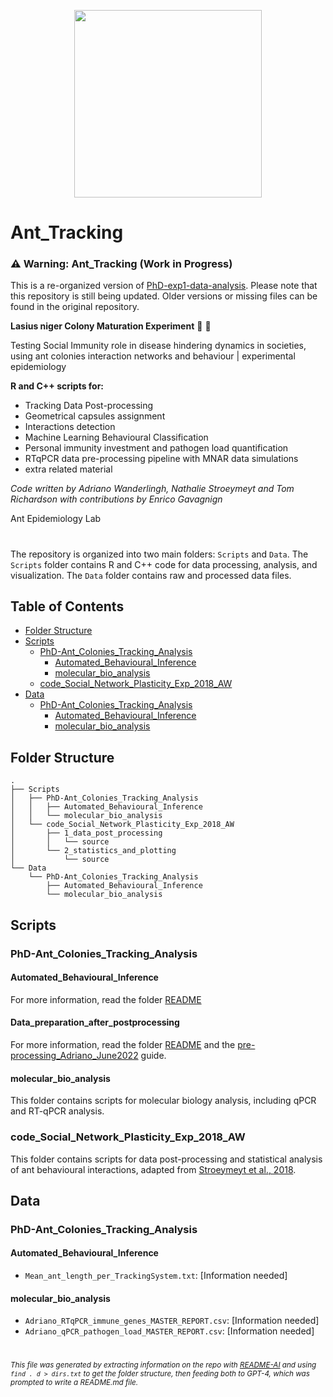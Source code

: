 <p align="center">
<img src="https://user-images.githubusercontent.com/47888790/184152615-5b94905a-9ddc-4d8f-8f27-3b10a2fda858.png" width="300" />
</p>

# Ant_Tracking 
### ⚠️ Warning: Ant_Tracking (Work in Progress)
This is a re-organized version of [PhD-exp1-data-analysis](https://github.com/AdrianoWanderlingh/PhD-Ant_Colonies_Tracking_Analysis). Please note that this repository is still being updated. Older versions or missing files can be found in the original repository.

<strong>Lasius niger Colony Maturation Experiment</strong> :ant: 🦠

Testing Social Immunity role in disease hindering dynamics in societies, using ant colonies interaction networks and behaviour | experimental epidemiology



<strong>R and C++ scripts for:</strong>
- Tracking Data Post-processing
- Geometrical capsules assignment
- Interactions detection
- Machine Learning Behavioural Classification
- Personal immunity investment and pathogen load quantification
- RTqPCR data pre-processing pipeline with MNAR data simulations
- extra related material

<em>Code written by Adriano Wanderlingh, Nathalie Stroeymeyt and Tom Richardson with contributions by Enrico Gavagnign</em>

Ant Epidemiology Lab


#

The repository is organized into two main folders: `Scripts` and `Data`. The `Scripts` folder contains R and C++ code for data processing, analysis, and visualization. The `Data` folder contains raw and processed data files.

## Table of Contents

- [Folder Structure](#folder-structure)
- [Scripts](#scripts)
  - [PhD-Ant_Colonies_Tracking_Analysis](#phd-ant_colonies_tracking_analysis)
    - [Automated_Behavioural_Inference](#automated_behavioural_inference)
    - [molecular_bio_analysis](#molecular_bio_analysis)
  - [code_Social_Network_Plasticity_Exp_2018_AW](#code_social_network_plasticity_exp_2018_aw)
- [Data](#data)
  - [PhD-Ant_Colonies_Tracking_Analysis](#phd-ant_colonies_tracking_analysis-data)
    - [Automated_Behavioural_Inference](#automated_behavioural_inference-data)
    - [molecular_bio_analysis](#molecular_bio_analysis-data)

## Folder Structure

```
.
├── Scripts
│   ├── PhD-Ant_Colonies_Tracking_Analysis
│   │   ├── Automated_Behavioural_Inference
│   │   └── molecular_bio_analysis
│   └── code_Social_Network_Plasticity_Exp_2018_AW
│       ├── 1_data_post_processing
│       │   └── source
│       └── 2_statistics_and_plotting
│           └── source
└── Data
    └── PhD-Ant_Colonies_Tracking_Analysis
        ├── Automated_Behavioural_Inference
        └── molecular_bio_analysis
```

## Scripts

### PhD-Ant_Colonies_Tracking_Analysis

#### Automated_Behavioural_Inference

For more information, read the folder [README](https://github.com/AdrianoWanderlingh/Ant_Tracking/tree/main/Scripts/PhD-Ant_Colonies_Tracking_Analysis/Automated_Behavioural_Inference)


#### Data_preparation_after_postprocessing

For more information, read the folder [README](https://github.com/AdrianoWanderlingh/Ant_Tracking/tree/main/Scripts) and the [pre-processing_Adriano_June2022](https://uob.sharepoint.com/:w:/r/teams/grp-AntsEpidemiologyLab/_layouts/15/Doc.aspx?sourcedoc=%7B2562631B-A6E5-4289-907F-89502F6C27E6%7D&file=pre-processing_Adriano_June2022.docx&action=default&mobileredirect=true&DefaultItemOpen=1) guide.

#### molecular_bio_analysis

This folder contains scripts for molecular biology analysis, including qPCR and RT-qPCR analysis.

### code_Social_Network_Plasticity_Exp_2018_AW

This folder contains scripts for data post-processing and statistical analysis of ant behavioural interactions, adapted from [Stroeymeyt et al., 2018](https://www.science.org/doi/epdf/10.1126/science.aat4793).


## Data

### PhD-Ant_Colonies_Tracking_Analysis

#### Automated_Behavioural_Inference

- `Mean_ant_length_per_TrackingSystem.txt`: [Information needed]

#### molecular_bio_analysis

- `Adriano_RTqPCR_immune_genes_MASTER_REPORT.csv`: [Information needed]
- `Adriano_qPCR_pathogen_load_MASTER_REPORT.csv`: [Information needed]

#
<small><i>This file was generated by extracting information on the repo with [README-AI](https://github.com/eli64s/README-AI) and using `find . d > dirs.txt` to get the folder structure, then feeding both to GPT-4, which was prompted to write a README.md file.</i></small>
